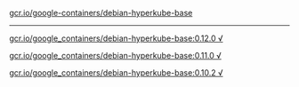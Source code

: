 [gcr.io/google-containers/debian-hyperkube-base](https://hub.docker.com/r/sqeven/debian-hyperkube-base/tags/) 

----
[gcr.io/google_containers/debian-hyperkube-base:0.12.0 √](https://hub.docker.com/r/sqeven/debian-hyperkube-base/tags/)

[gcr.io/google_containers/debian-hyperkube-base:0.11.0 √](https://hub.docker.com/r/sqeven/debian-hyperkube-base/tags/)

[gcr.io/google_containers/debian-hyperkube-base:0.10.2 √](https://hub.docker.com/r/sqeven/debian-hyperkube-base/tags/)

